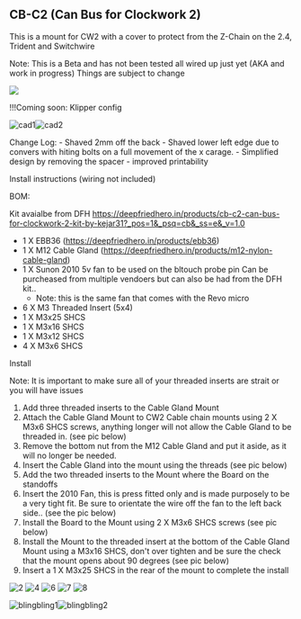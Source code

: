 
## CB-C2 (Can Bus for Clockwork 2)


This is a mount for CW2 with a cover to protect from the Z-Chain on the 2.4, Trident and Switchwire

Note: This is a Beta and has not been tested all wired up just yet (AKA and work in progress) Things are subject to change

[![](https://www.paypalobjects.com/en_US/i/btn/btn_donate_LG.gif)](https://www.paypal.com/donate?hosted_button_id=EN8E4MTBQRZ3J)

!!!Coming soon: Klipper config

![cad1](./photos/cad1.jpg)![cad2](./photos/cad2.jpg)

Change Log:
	- Shaved 2mm off the back
	- Shaved lower left edge due to convers with hiting bolts on a full movement of the x carage. 
	- Simplified design by removing the spacer
	- improved printability 
	

Install instructions (wiring not included)


BOM:

Kit avaialbe from DFH https://deepfriedhero.in/products/cb-c2-can-bus-for-clockwork-2-kit-by-kejar31?_pos=1&_psq=cb&_ss=e&_v=1.0

- 1 X EBB36 (https://deepfriedhero.in/products/ebb36)
-  1 X M12 Cable Gland (https://deepfriedhero.in/products/m12-nylon-cable-gland)
- 1 X Sunon 2010 5v fan to be used on the bltouch probe pin Can be purcheased from multiple vendoers but can also be had from the DFH kit.. 
    - Note: this is the same fan that comes with the Revo micro
- 6 X M3 Threaded Insert (5x4)
- 1 X M3x25 SHCS
- 1 X M3x16 SHCS
- 1 X M3x12 SHCS
- 4 X M3x6 SHCS

Install

Note:
	It is important to make sure all of your threaded inserts are strait or you will have issues

1. Add three threaded inserts to the Cable Gland Mount
2. Attach the Cable Gland Mount to CW2 Cable chain mounts using 2 X M3x6 SHCS screws, anything longer will not allow the Cable Gland to be threaded in. (see pic below)
3. Remove the bottom nut from the M12 Cable Gland and put it aside, as it will no longer be needed. 
4. Insert the Cable Gland into the mount using the threads (see pic below)
5. Add the two threaded inserts to the Mount where the Board on the standoffs
6. Insert the 2010 Fan, this is press fitted only and is made purposely to be a very tight fit. Be sure to orientate the wire off the fan to the left back side.. (see the pic below)
7. Install the Board to the Mount using 2 X M3x6 SHCS screws (see pic below)
8. Install the Mount to the threaded insert at the bottom of the Cable Gland Mount using a M3x16 SHCS, don't over tighten and be sure the check that the mount opens about 90 degrees (see pic below)
9. Insert a 1 X M3x25 SHCS in the rear of the mount to complete the install


![2](./photos/4.jpeg)
![4](./photos/6.jpeg)
![6](./photos/8.jpeg)
![7](./photos/9.jpeg)
![8](./photos/10.jpeg)

![blingbling1](./photos/blingbling1.jpeg)![blingbling2](./photos/blingbling2.jpeg)
